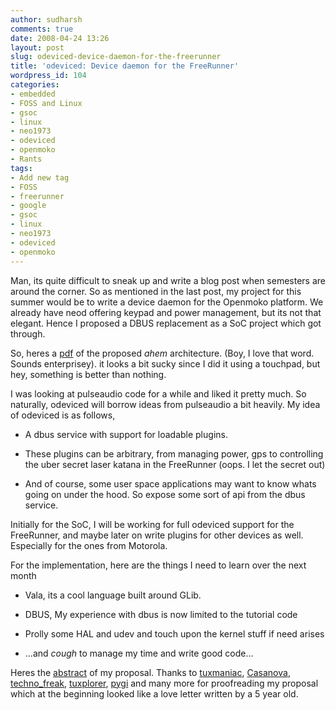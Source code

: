 ```yaml
---
author: sudharsh
comments: true
date: 2008-04-24 13:26
layout: post
slug: odeviced-device-daemon-for-the-freerunner
title: 'odeviced: Device daemon for the FreeRunner'
wordpress_id: 104
categories:
- embedded
- FOSS and Linux
- gsoc
- linux
- neo1973
- odeviced
- openmoko
- Rants
tags:
- Add new tag
- FOSS
- freerunner
- google
- gsoc
- linux
- neo1973
- odeviced
- openmoko
---
```


Man, its quite difficult to sneak up and write a blog post when semesters are around the corner. So as mentioned in the last post, my project for this summer would be to write a device daemon for the Openmoko platform. We already have neod offering keypad and power management, but its not that elegant. Hence I proposed a DBUS replacement as a SoC project which got through.

So, heres a [pdf](http://sudharsh.unixpod.com/googsoc.pdf) of the proposed *ahem* architecture. (Boy, I love that word. Sounds enterprisey). it looks a bit sucky since I did it using a touchpad, but hey, something is better than nothing.

I was looking at pulseaudio code for a while and liked it pretty much. So naturally, odeviced will borrow ideas from pulseaudio a bit heavily. My idea of odeviced is as follows,



	
  * A dbus service with support for loadable plugins.

	
  * These plugins can be arbitrary, from managing power, gps to controlling the uber secret laser katana in the FreeRunner (oops. I let the secret out)

	
  * And of course, some user space applications may want to know whats going on under the hood. So expose some sort of api from the dbus service.


Initially for the SoC, I will be working for full odeviced support for the FreeRunner, and maybe later on write plugins for other devices as well. Especially for the ones from Motorola.

For the implementation, here are the things I need to learn over the next month

	
  * Vala, its a cool language built around GLib.

	
  * DBUS, My experience with dbus is now limited to the tutorial code

	
  * Prolly some HAL and udev and touch upon the kernel stuff if need arises



	
  * ...and *cough* to manage my time and write good code...


Heres the [abstract](http://code.google.com/soc/2008/openmoko/appinfo.html?csaid=C4E490026007DA79) of my proposal. Thanks to [tuxmaniac](http://tuxmaniac.com), [Casanova](http://prashblog.com), [techno_freak](http://technofreakatchennai.wordpress.com), [tuxplorer](http://www.raja-gopal.com/), [pygi](http://pygi.wordpress.com/) and many more for proofreading my proposal which at the beginning looked like a love letter written by a 5 year old.
